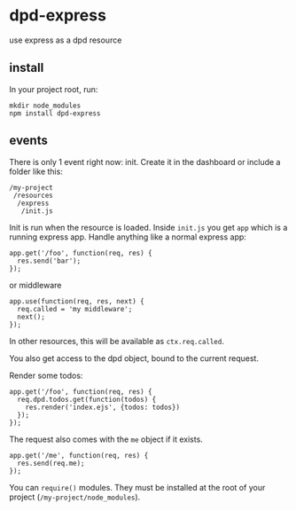 # dpd-express

use express as a dpd resource

## install

In your project root, run:

    mkdir node_modules
    npm install dpd-express
    
## events

There is only 1 event right now: init. Create it in the dashboard or include a folder like this:

    /my-project
     /resources
      /express
       /init.js

Init is run when the resource is loaded. Inside `init.js` you get `app` which is a running express app. Handle anything like a normal express app:

    app.get('/foo', function(req, res) {
      res.send('bar');
    });
  
or middleware

    app.use(function(req, res, next) {
      req.called = 'my middleware';
      next();
    });
  
In other resources, this will be available as `ctx.req.called`.

You also get access to the dpd object, bound to the current request.

Render some todos:

    app.get('/foo', function(req, res) {
      req.dpd.todos.get(function(todos) {
        res.render('index.ejs', {todos: todos})
      });
    });
  
The request also comes with the `me` object if it exists.

    app.get('/me', function(req, res) {
      res.send(req.me);
    });

You can `require()` modules. They must be installed at the root of your project (`/my-project/node_modules`).